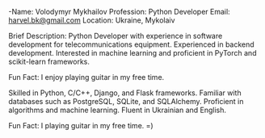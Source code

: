 -Name: Volodymyr Mykhailov
Profession: Python Developer
Email: harvel.bk@gmail.com
Location: Ukraine, Mykolaiv

Brief Description:
Python Developer with experience in software development for telecommunications equipment. Experienced in backend development. Interested in machine learning and proficient in PyTorch and scikit-learn frameworks.

Fun Fact: I enjoy playing guitar in my free time.

Skilled in Python, C/C++, Django, and Flask frameworks. Familiar with databases such as PostgreSQL, SQLite, and SQLAlchemy. Proficient in algorithms and machine learning. Fluent in Ukrainian and English.


Fun Fact: I playing guitar in my free time. =)
<!---
Dispersik-com/Dispersik-com is a ✨ special ✨ repository because its `README.md` (this file) appears on your GitHub profile.
You can click the Preview link to take a look at your changes.
--->
